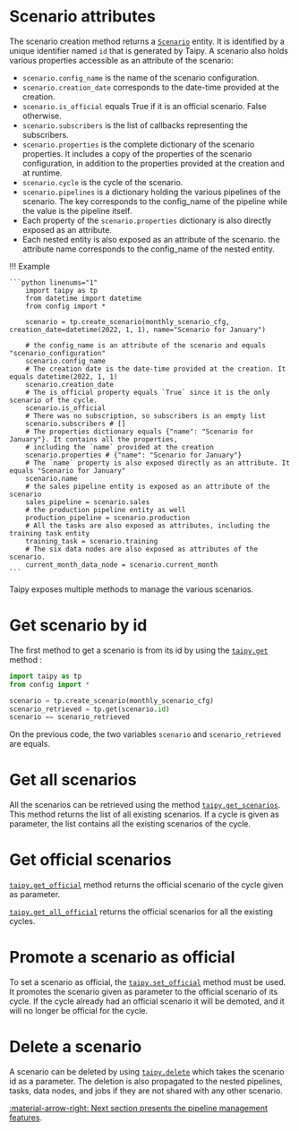 # Scenario attributes

The scenario creation method returns a [`Scenario`](../../../reference/#taipy.core.scenario.scenario.Scenario) entity.
It is identified by a unique identifier named `id` that is generated by Taipy.
A scenario also holds various properties accessible as an attribute of the scenario:

-   `scenario.config_name` is the name of the scenario configuration.
-   `scenario.creation_date` corresponds to the date-time provided at the creation.
-   `scenario.is_official` equals True if it is an official scenario. False otherwise.
-   `scenario.subscribers` is the list of callbacks representing the subscribers.
-   `scenario.properties` is the complete dictionary of the scenario properties. It includes a copy of
    the properties of the scenario configuration, in addition to the properties provided at the creation and at runtime.
-   `scenario.cycle` is the cycle of the scenario.
-   `scenario.pipelines` is a dictionary holding the various pipelines of the scenario. The key corresponds
    to the config_name of the pipeline while the value is the pipeline itself.
-   Each property of the `scenario.properties` dictionary is also directly exposed as an attribute.
-   Each nested entity is also exposed as an attribute of the scenario. the attribute name corresponds to the config_name
    of the nested entity.

!!! Example

    ```python linenums="1"
        import taipy as tp
        from datetime import datetime
        from config import *

        scenario = tp.create_scenario(monthly_scenario_cfg, creation_date=datetime(2022, 1, 1), name="Scenario for January")

        # the config_name is an attribute of the scenario and equals "scenario_configuration"
        scenario.config_name
        # The creation date is the date-time provided at the creation. It equals datetime(2022, 1, 1)
        scenario.creation_date
        # The is_official property equals `True` since it is the only scenario of the cycle.
        scenario.is_official
        # There was no subscription, so subscribers is an empty list
        scenario.subscribers # []
        # The properties dictionary equals {"name": "Scenario for January"}. It contains all the properties,
        # including the `name` provided at the creation
        scenario.properties # {"name": "Scenario for January"}
        # The `name` property is also exposed directly as an attribute. It equals "Scenario for January"
        scenario.name
        # the sales pipeline entity is exposed as an attribute of the scenario
        sales_pipeline = scenario.sales
        # the production pipeline entity as well
        production_pipeline = scenario.production
        # All the tasks are also exposed as attributes, including the training task entity
        training_task = scenario.training
        # The six data nodes are also exposed as attributes of the scenario.
        current_month_data_node = scenario.current_month
    ```

Taipy exposes multiple methods to manage the various scenarios.

# Get scenario by id

The first method to get a scenario is from its id by using the [`taipy.get`](../../../reference/#taipy.core.taipy.get)
method :

```python linenums="1"
import taipy as tp
from config import *

scenario = tp.create_scenario(monthly_scenario_cfg)
scenario_retrieved = tp.get(scenario.id)
scenario == scenario_retrieved
```

On the previous code, the two variables `scenario` and `scenario_retrieved` are equals.

# Get all scenarios

All the scenarios can be retrieved using the method [`taipy.get_scenarios`](../../../reference/#taipy.core.taipy.get_scenarios).
This method returns the list of all existing scenarios. If a cycle is given as parameter, the list contains all the
existing scenarios of the cycle.

# Get official scenarios

[`taipy.get_official`](../../../reference/#taipy.core.taipy.get_official) method returns the official scenario of the cycle
given as parameter.

[`taipy.get_all_official`](../../../reference/#taipy.core.taipy.get_all_official) returns the official scenarios for
all the existing cycles.

# Promote a scenario as official

To set a scenario as official, the [`taipy.set_official`](../../../reference/#taipy.core.taipy.set_official) method must
be used. It promotes the scenario given as parameter to the official scenario of its cycle. If the cycle already
had an official scenario it will be demoted, and it will no longer be official for the cycle.

# Delete a scenario

A scenario can be deleted by using [`taipy.delete`](../../../reference/#taipy.core.taipy.delete)
which takes the scenario id as a parameter. The deletion is also propagated to the nested pipelines, tasks, data
nodes, and jobs if they are not shared with any other scenario.

[:material-arrow-right: Next section presents the pipeline management features](pipeline-mgt.md).
